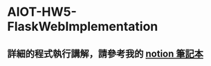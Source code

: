 # AIOT-HW5-FlaskWebImplementation

## 詳細的程式執行講解，請參考我的 [notion 筆記本](https://www.notion.so/2022-12-14_AIOT-002b27a0a2f348b7bcf863c3087feaf3)
